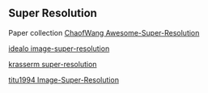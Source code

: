 ## Super Resolution

Paper collection [ChaofWang Awesome-Super-Resolution](https://github.com/ChaofWang/Awesome-Super-Resolution)

[idealo image-super-resolution ](https://github.com/idealo/image-super-resolution)

[ krasserm super-resolution ](https://github.com/krasserm/super-resolution)

[ titu1994 Image-Super-Resolution ](https://github.com/titu1994/Image-Super-Resolution)
